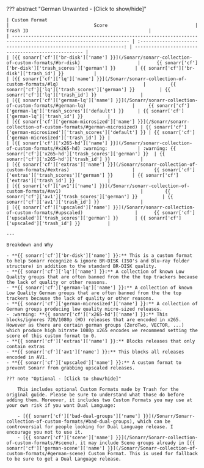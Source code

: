 <!-- markdownlint-disable MD041-->
??? abstract "German Unwanted - [Click to show/hide]"

    | Custom Format                                                                                                     |                               Score                                | Trash ID                                            |
    | ----------------------------------------------------------------------------------------------------------------- | :----------------------------------------------------------------: | --------------------------------------------------- |
    | [{{ sonarr['cf']['br-disk']['name'] }}](/Sonarr/sonarr-collection-of-custom-formats/#br-disk)                     |      {{ sonarr['cf']['br-disk']['trash_scores']['german'] }}       | {{ sonarr['cf']['br-disk']['trash_id'] }}           |
    | [{{ sonarr['cf']['lq']['name'] }}](/Sonarr/sonarr-collection-of-custom-formats/#lq)                               |         {{ sonarr['cf']['lq']['trash_scores']['german'] }}         | {{ sonarr['cf']['lq']['trash_id'] }}                |
    | [{{ sonarr['cf']['german-lq']['name'] }}](/Sonarr/sonarr-collection-of-custom-formats/#german-lq)                 |     {{ sonarr['cf']['german-lq']['trash_scores']['default'] }}     | {{ sonarr['cf']['german-lq']['trash_id'] }}         |
    | [{{ sonarr['cf']['german-microsized']['name'] }}](/Sonarr/sonarr-collection-of-custom-formats/#german-microsized) | {{ sonarr['cf']['german-microsized']['trash_scores']['default'] }} | {{ sonarr['cf']['german-microsized']['trash_id'] }} |
    | [{{ sonarr['cf']['x265-hd']['name'] }}](/Sonarr/sonarr-collection-of-custom-formats/#x265-hd) :warning:           | :warning: {{ sonarr['cf']['x265-hd']['trash_scores']['german'] }}  | {{ sonarr['cf']['x265-hd']['trash_id'] }}           |
    | [{{ sonarr['cf']['extras']['name'] }}](/Sonarr/sonarr-collection-of-custom-formats/#extras)                       |       {{ sonarr['cf']['extras']['trash_scores']['german'] }}       | {{ sonarr['cf']['extras']['trash_id'] }}            |
    | [{{ sonarr['cf']['av1']['name'] }}](/Sonarr/sonarr-collection-of-custom-formats/#av1)                             |        {{ sonarr['cf']['av1']['trash_scores']['german'] }}         | {{ sonarr['cf']['av1']['trash_id'] }}               |
    | [{{ sonarr['cf']['upscaled']['name'] }}](/Sonarr/sonarr-collection-of-custom-formats/#upscaled)                   |      {{ sonarr['cf']['upscaled']['trash_scores']['german'] }}      | {{ sonarr['cf']['upscaled']['trash_id'] }}          |

    ---

    Breakdown and Why

    - **{{ sonarr['cf']['br-disk']['name'] }}:** This is a custom format to help Sonarr recognize & ignore BR-DISK (ISO's and Blu-ray folder structure) in addition to the standard BR-DISK quality.
    - **{{ sonarr['cf']['lq']['name'] }}:** A collection of known Low Quality groups that are often banned from the the top trackers because the lack of quality or other reasons.
    - **{{ sonarr['cf']['german-lq']['name'] }}:** A collection of known Low Quality German groups that are often banned from the the top trackers because the lack of quality or other reasons.
    - **{{ sonarr['cf']['german-microsized']['name'] }}:** A collection of German groups producing low quality micro-sized releases.
    - :warning: **{{ sonarr['cf']['x265-hd']['name'] }}:** This blocks/ignores 720/1080p (HD) releases that are encoded in x265. However as there are certain german groups (ZeroTwo, VECTOR, ...) which produce high bitrate 1080p x265 encodes we recommend setting the score of this custom format to 0.
    - **{{ sonarr['cf']['extras']['name'] }}:** Blocks releases that only contain extras
    - **{{ sonarr['cf']['av1']['name'] }}:** This blocks all releases encoded in AV1.
    - **{{ sonarr['cf']['upscaled']['name'] }}:** A custom format to prevent Sonarr from grabbing upscaled releases.

    ??? note "Optional - [Click to show/hide]"

        This includes optional Custom Formats made by Trash for the original guide. Please be sure to understand what those do before adding them. Moreover, it includes two Custom Formats you may use at your own risk if you want Dual Language:

        - [{{ sonarr['cf']['bad-dual-groups']['name'] }}](/Sonarr/Sonarr-collection-of-custom-formats/#bad-dual-groups), which can be controversial for people looking for Dual Language release. I encourage you not to use it.
        - [{{ sonarr['cf']['scene']['name'] }}](/Sonarr/Sonarr-collection-of-custom-formats/#scene), it may include Scene groups already in [{{ sonarr['cf']['german-scene']['name'] }}](/Sonarr/Sonarr-collection-of-custom-formats/#german-scene) Custom Format. This is used for fallback to be sure to get a Dual Language release.
<!-- markdownlint-enable MD041-->
